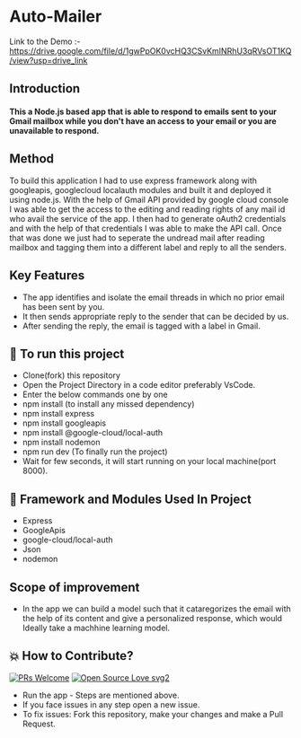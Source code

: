 # Auto-Mailer
 Link to the Demo :- https://drive.google.com/file/d/1gwPpOK0vcHQ3CSvKmINRhU3qRVsOT1KQ/view?usp=drive_link
## Introduction
<h4>
   This a Node.js based app that is able to respond to emails sent to your Gmail mailbox while you don't have an access to your email or you are unavailable to respond.
</h4>
<h2>Method</h2>
To build this application I had to use express framework along with googleapis, googlecloud localauth modules and built it and deployed it using node.js. With the help of Gmail API provided by google cloud console I was able to get the access to the editing and reading rights of any mail id who avail the service of the app. I then had to generate oAuth2 credentials and with the help of that credentials I was able to make the API call. Once that was done we just had to seperate the undread mail after reading mailbox and tagging them into a different label and reply to all the senders.

<h2>Key Features</h2>

- The app identifies and isolate the email threads in which no prior email has been sent by you.
- It then sends appropriate reply to the sender that can be decided by us.
- After sending the reply, the email is tagged with a label in Gmail.

## 📲 To run this project

- Clone(fork) this repository
- Open the Project Directory in a code editor preferably VsCode.
- Enter the below commands one by one
- npm install (to install any missed dependency)
- npm install express
- npm install googleapis
- npm install @google-cloud/local-auth
- npm install nodemon
- npm run dev (To finally run the project)
- Wait for few seconds, it will start running on your local machine(port 8000).


 ## 📒 Framework and Modules Used In Project

* Express
* GoogleApis
* google-cloud/local-auth
* Json
* nodemon

## Scope of improvement

- In the app we can build a model such that it cataregorizes the email with the help of its content and give a personalized response, which would Ideally take a machhine learning model.

## 💥 How to Contribute?
[![PRs Welcome](https://img.shields.io/badge/PRs-welcome-brightgreen.svg?style=flat-square)](http://makeapullrequest.com)
[![Open Source Love svg2](https://badges.frapsoft.com/os/v2/open-source.svg?v=103)](https://github.com/ellerbrock/open-source-badges/)

* Run the app - Steps are mentioned above.
* If you face issues in any step open a new issue.
* To fix issues: Fork this repository, make your changes and make a Pull Request. 

